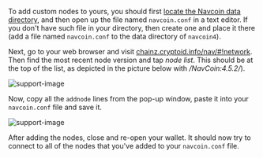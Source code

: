 To add custom nodes to yours, you should first [locate the Navcoin data directory](#locate-data), and then open up the file named `navcoin.conf` in a text editor. If you don't have such file in your directory, then create one and place it there (add a file named `navcoin.conf` to the data directory of `navcoin4`).

Next, go to your web browser and visit [chainz.cryptoid.info/nav/#!network](https://chainz.cryptoid.info/nav/#!network). Then find the most recent node version and tap *node list*. This should be at the top of the list, as depicted in the picture below with */NavCoin:4.5.2/*).

![support-image](images/where-is-the-node-list.png)

Now, copy all the `addnode` lines from the pop-up window, paste it into your `navcoin.conf` file and save it.

![support-image](images/node-list.png)

After adding the nodes, close and re-open your wallet. It should now try to connect to all of the nodes that you've added to your `navcoin.conf` file.

